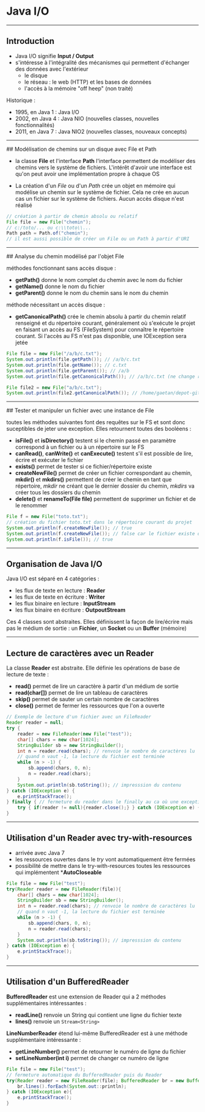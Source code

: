 # Java I/O

----

## Introduction

- Java I/O signifie **Input / Output**
- s'intéresse à l'intégralité des mécanismes qui permettent d'échanger des données avec l'extérieur
    - le disque
    - le réseau : le web (HTTP) et les bases de données
    - l'accès à la mémoire "off heep" (non traité)

Historique :
- 1995, en Java 1 : Java I/O
- 2002, en Java 4 : Java NIO (nouvelles classes, nouvelles fonctionnalités)
- 2011, en Java 7 : Java NIO2 (nouvelles classes, nouveaux concepts)

----

## Modélisation de chemins sur un disque avec File et Path

- la classe **File** et l'interface **Path** l'interface permettent de modéliser des chemins vers le système de fichiers. L'intérêt d'avoir une interface est qu'on peut avoir une implémentation propre à chaque OS

- La création d'un *File* ou d'un *Path* crée un objet en mémoire qui modélise un chemin sur le système de fichier. Cela ne crée en aucun cas un fichier sur le système de fichiers. Aucun accès disque n'est réalisé

```java
// création à partir de chemin absolu ou relatif
File file = new File("chemin");
// c:/toto/... ou c:\\toto\\...
Path path = Path.of("chemin");
// il est aussi possible de créer un File ou un Path à partir d'URI
```

----

## Analyse du chemin modélisé par l'objet File

méthodes fonctionnant sans accès disque :
- **getPath()** donne le nom complet du chemin avec le nom du fichier
- **getName()** donne le nom du fichier
- **getParent()** donne le nom du chemin sans le nom du chemin

méthode nécessitant un accès disque :
- **getCanonicalPath()** crée le chemin absolu à partir du chemin relatif renseigné et du répertoire courant, généralement où s'exécute le projet en faisant un accès au FS (FileSystem) pour connaître le répertoire courant. Si l'accès au FS n'est pas disponible, une IOException sera jetée

```java
File file = new File("/a/b/c.txt");
System.out.println(file.getPath()); // /a/b/c.txt
System.out.println(file.getName()); // c.txt
System.out.println(file.getParent()); // /a/b
System.out.println(file.getCanonicalPath()); // /a/b/c.txt (ne change rien car il s'agit déjà d'un chemin absolu)

File file2 = new File("a/b/c.txt");
System.out.println(file2.getCanonicalPath()); // /home/gaetan/depot-github/tutoriel-java/a/b/c.txt
```

----

## Tester et manipuler un fichier avec une instance de File

toutes les méthodes suivantes font des requêtes sur le FS et sont donc suceptibles de jeter une exception. Elles retournent toutes des booléens :
- **isFile()** et **isDirectory()** testent si le chemin passé en paramètre correspond à un fichier ou à un répertoire sur le FS
- **canRead()**, **canWrite()** et **canExecute()** testent s'il est possible de lire, écrire et exécuter le fichier
- **exists()** permet de tester si ce fichier/répertoire existe
- **createNewFile()** permet de créer un fichier correspondant au chemin, **mkdir()** et **mkdirs()** permettent de créer le chemin en tant que répertoire, *mkdir* ne créant que le dernier dossier du chemin, *mkdirs* va créer tous les dossiers du chemin
- **delete()** et **renameTo(File file)** permettent de supprimer un fichier et de le renommer

```java
File f = new File("toto.txt");
// création du fichier toto.txt dans le répertoire courant du projet
System.out.println(f.createNewFile()); // true
System.out.println(f.createNewFile()); // false car le fichier existe déjà
System.out.println(f.isFile()); // true
```

----

## Organisation de Java I/O

Java I/O est séparé en 4 catégories :
- les flux de texte en lecture : **Reader**
- les flux de texte en écriture : **Writer**
- les flux binaire en lecture : **InputStream**
- les flux binaire en écriture : **OutpoutStream**

Ces 4 classes sont abstraites. Elles définissent la façon de lire/écrire mais pas le médium de sortie : un **Fichier**, un **Socket** ou un **Buffer** (mémoire)

----

## Lecture de caractères avec un Reader

La classe **Reader** est abstraite. Elle définie les opérations de base de lecture de texte :
- **read()** permet de lire un caractère à partir d'un médium de sortie
- **read(char[])** permet de lire un tableau de caractères
- **skip()** permet de sauter un certain nombre de caractères
- **close()** permet de fermer les ressources que l'on a ouverte

```java
// Exemple de lecture d'un fichier avec un FileReader
Reader reader = null;
try {
    reader = new FileReader(new File("test"));
    char[] chars = new char[1024];
    StringBuilder sb = new StringBuilder();
    int n = reader.read(chars); // renvoie le nombre de caractères lu
    // quand n vaut -1, la lecture du fichier est terminée
    while (n > -1) {
        sb.append(chars, 0, n);
        n = reader.read(chars);
    }
    System.out.println(sb.toString()); // impresssion du contenu
} catch (IOException e) {
    e.printStackTrace();
} finally { // fermeture du reader dans le finally au ca où une exception est jetée
    try { if(reader != null){reader.close();} } catch (IOException e) { e.printStackTrace(); }
}
```

----

## Utilisation d'un Reader avec try-with-resources

- arrivée avec Java 7
- les ressources ouvertes dans le *try* vont automatiquement être fermées
- possibilité de mettre dans le try-with-resources toutes les ressources qui implémentent ***AutoCloseable**

```java
File file = new File("test");
try(Reader reader = new FileReader(file)){
    char[] chars = new char[1024];
    StringBuilder sb = new StringBuilder();
    int n = reader.read(chars); // renvoie le nombre de caractères lu
    // quand n vaut -1, la lecture du fichier est terminée
    while (n > -1) {
        sb.append(chars, 0, n);
        n = reader.read(chars);
    }
    System.out.println(sb.toString()); // impresssion du contenu
} catch (IOException e) {
    e.printStackTrace();
}
```

----

## Utilisation d'un BufferedReader

**BufferedReader** est une extension de Reader qui a 2 méthodes supplémentaires intéressantes :
- **readLine()** renvoie un String qui contient une ligne du fichier texte
- **lines()** renvoie un `Stream<String>`

**LineNumberReader** étend lui-même BufferedReader est à une méthode supplémentaire intéressante :
- **getLineNumber()** permet de retourner le numéro de ligne du fichier
- **setLineNumber(int i)** permet de changer ce numéro de ligne

```java
File file = new File("test");
// fermeture automatique du BufferedReader puis du Reader
try(Reader reader = new FileReader(file); BufferedReader br = new BufferedReader(reader);){
    br.lines().forEach(System.out::println);
} catch (IOException e){
    e.printStackTrace();
}
```